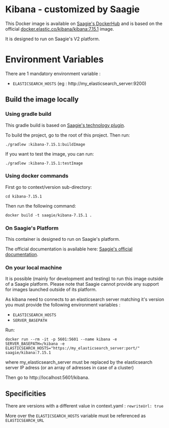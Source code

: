 # Kibana - customized by Saagie

This Docker image is available on [Saagie's DockerHub](https://hub.docker.com/r/saagie/kibana) and is based on the official [docker.elastic.co/kibana/kibana:7.15.1](https://www.elastic.co/guide/en/kibana/current/docker.html) image.

It is designed to run on Saagie's V2 platform.

# Environment Variables
There are 1 mandatory environment variable : 
 - `ELASTICSEARCH_HOSTS` (eg : http://my_elasticsearch_server:9200)


## Build the image locally

### Using gradle build 

This gradle build is based on [Saagie's technology plugin](https://github.com/saagie/technologies-plugin). 

To build the project, go to the root of this project.
Then run:

```
./gradlew :kibana-7.15.1:buildImage
```

If you want to test the image, you can run:
```
./gradlew :kibana-7.15.1:testImage
```

### Using docker commands

First go to context/version sub-directory:

```
cd kibana-7.15.1
```

Then run the following command:
```
docker build -t saagie/kibana-7.15.1 .
```
     
### On Saagie's Platform

This container is designed to run on Saagie's platform.

The official documentation is available here: [Saagie's official documentation](https://docs.saagie.io/product/latest/sdk/index.html).

### On your local machine

It is possible (mainly for development and testing) to run this image outside of a Saagie platform.
Please note that Saagie cannot provide any support for images launched outside of its platform.

As kibana need to connects to an elasticsearch server matching it's version you must provide the following environment variables :
 - `ELASTICSEARCH_HOSTS` 
 - `SERVER_BASEPATH` 
 
Run: 
```
docker run --rm -it -p 5601:5601 --name kibana -e SERVER_BASEPATH=/kibana -e ELASTICSEARCH_HOSTS="https://my_elasticsearch_server:port/" saagie/kibana:7.15.1
```
where my_elasticsearch_server must be replaced by the elasticsearch server IP adress (or an array of adresses in case of a cluster)

Then go to http://localhost:5601/kibana.

## Specificities

There are versions with a different value in context.yaml : `rewriteUrl: true`

More over the `ELASTICSEARCH_HOSTS` variable must be referenced as `ELASTICSEARCH_URL` 